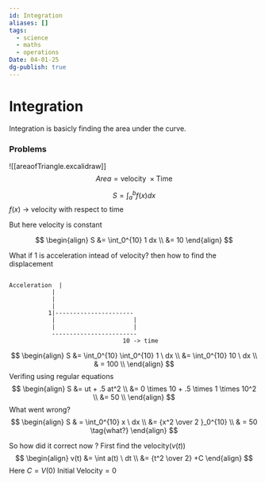 ```yaml
---
id: Integration
aliases: []
tags:
  - science
  - maths
  - operations
Date: 04-01-25
dg-publish: true
---
```

# Integration
Integration is basicly finding the area under the curve. 

### Problems 
![[areaofTriangle.excalidraw]]
$$
Area = \text{velocity } \times \text{Time}
$$

$$
S = \int_{a}^{b} f(x) dx
$$
$f(x)$ -> velocity with respect to time 

But here velocity is constant

$$
\begin{align}
S &= \int_0^{10} 1 dx \\
&= 10
\end{align}
$$

What if 1 is acceleration intead of velocity? then how to find the displacement 

```

Acceleration  |
			|
			|
			|
		   1|----------------------
			|                      |
			|                      |
            ------------------------
                                10 -> time

```

$$
\begin{align}
S &= \int_0^{10} \int_0^{10} 1 \ dx \\
 &= \int_0^{10} 10 \ dx \\
 & = 100 \\
 \end{align}
$$
Verifing using regular equations 
$$
\begin{align} 
S &= ut + .5 at^2 \\
&=  0 \times 10 + .5 \times 1 \times  10^2 \\
&= 50 \\
\end{align} 
$$
What went wrong? 
$$
\begin{align}
S  & = \int_0^{10} x \ dx  \\
&= {x^2 \over 2 }_0^{10}  \\
& = 50 \tag{what?}
\end{align}
$$

So how did it correct now ?
First find the velocity($v(t)$)
$$
\begin{align} 
v(t) &= \int a(t) \ dt  \\
&= {t^2 \over 2} +C 
\end{align}
$$
Here  $C =V(0) \text{ Initial Velocity} = 0$

